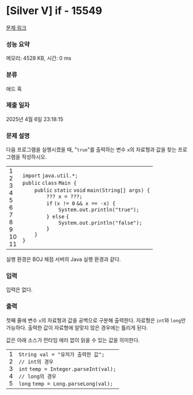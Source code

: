 # [Silver V] if - 15549 

[문제 링크](https://www.acmicpc.net/problem/15549) 

### 성능 요약

메모리: 4528 KB, 시간: 0 ms

### 분류

애드 혹

### 제출 일자

2025년 4월 6일 23:18:15

### 문제 설명

<p>다음 프로그램을 실행시켰을 때, "<code>true</code>"를 출력하는 변수 <code>x</code>의 자료형과 값을 찾는 프로그램을 작성하시오.</p>

<div><div id="highlighter_926053" class="syntaxhighlighter  java"><table border="0" cellpadding="0" cellspacing="0"><tbody><tr><td class="gutter"><div class="line number1 index0 alt2">1</div><div class="line number2 index1 alt1">2</div><div class="line number3 index2 alt2">3</div><div class="line number4 index3 alt1">4</div><div class="line number5 index4 alt2">5</div><div class="line number6 index5 alt1">6</div><div class="line number7 index6 alt2">7</div><div class="line number8 index7 alt1">8</div><div class="line number9 index8 alt2">9</div><div class="line number10 index9 alt1">10</div><div class="line number11 index10 alt2">11</div></td><td class="code"><div class="container"><div class="line number1 index0 alt2"><code class="java keyword">import</code> <code class="java plain">java.util.*;</code></div><div class="line number2 index1 alt1"><code class="java keyword">public</code> <code class="java keyword">class</code> <code class="java plain">Main {</code></div><div class="line number3 index2 alt2"><code class="java spaces">    </code><code class="java keyword">public</code> <code class="java keyword">static</code> <code class="java keyword">void</code> <code class="java plain">main(String[] args) {</code></div><div class="line number4 index3 alt1"><code class="java spaces">        </code><code class="java plain">??? x = ???;</code></div><div class="line number5 index4 alt2"><code class="java spaces">        </code><code class="java keyword">if</code> <code class="java plain">(x != </code><code class="java value">0</code> <code class="java plain">&& x == -x) {</code></div><div class="line number6 index5 alt1"><code class="java spaces">            </code><code class="java plain">System.out.println(</code><code class="java string">"true"</code><code class="java plain">);</code></div><div class="line number7 index6 alt2"><code class="java spaces">        </code><code class="java plain">} </code><code class="java keyword">else</code> <code class="java plain">{</code></div><div class="line number8 index7 alt1"><code class="java spaces">            </code><code class="java plain">System.out.println(</code><code class="java string">"false"</code><code class="java plain">);</code></div><div class="line number9 index8 alt2"><code class="java spaces">        </code><code class="java plain">}</code></div><div class="line number10 index9 alt1"><code class="java spaces">    </code><code class="java plain">}</code></div><div class="line number11 index10 alt2"><code class="java plain">}</code></div></div></td></tr></tbody></table></div></div>

<p>실행 환경은 BOJ 채점 서버의 Java 실행 환경과 같다.</p>

### 입력 

 <p>입력은 없다.</p>

### 출력 

 <p>첫째 줄에 변수 <code>x</code>의 자료형과 값을 공백으로 구분해 출력한다. 자료형은 <code>int</code>와 <code>long</code>만 가능하다. 출력한 값이 자료형에 알맞지 않은 경우에는 틀리게 된다.</p>

<p>값은 아래 소스가 런타임 에러 없이 읽을 수 있는 값을 의미한다.</p>

<div><div id="highlighter_765482" class="syntaxhighlighter  java"><table border="0" cellpadding="0" cellspacing="0"><tbody><tr><td class="gutter"><div class="line number1 index0 alt2">1</div><div class="line number2 index1 alt1">2</div><div class="line number3 index2 alt2">3</div><div class="line number4 index3 alt1">4</div><div class="line number5 index4 alt2">5</div></td><td class="code"><div class="container"><div class="line number1 index0 alt2"><code class="java plain">String val = </code><code class="java string">"유저가 출력한 값"</code><code class="java plain">;</code></div><div class="line number2 index1 alt1"><code class="java comments">// int의 경우</code></div><div class="line number3 index2 alt2"><code class="java keyword">int</code> <code class="java plain">temp = Integer.parseInt(val);</code></div><div class="line number4 index3 alt1"><code class="java comments">// long의 경우</code></div><div class="line number5 index4 alt2"><code class="java keyword">long</code> <code class="java plain">temp = Long.parseLong(val);</code></div></div></td></tr></tbody></table></div></div>

